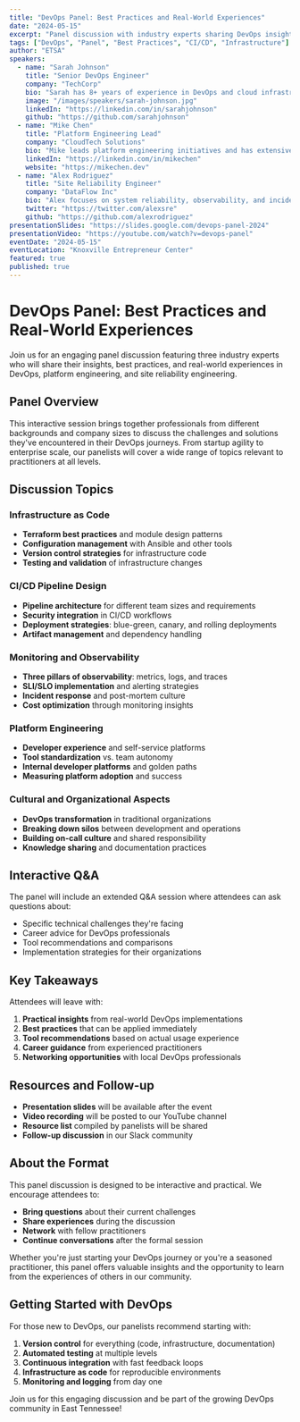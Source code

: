 ```yaml
---
title: "DevOps Panel: Best Practices and Real-World Experiences"
date: "2024-05-15"
excerpt: "Panel discussion with industry experts sharing DevOps insights, best practices, and real-world experiences from their organizations."
tags: ["DevOps", "Panel", "Best Practices", "CI/CD", "Infrastructure"]
author: "ETSA"
speakers:
  - name: "Sarah Johnson"
    title: "Senior DevOps Engineer"
    company: "TechCorp"
    bio: "Sarah has 8+ years of experience in DevOps and cloud infrastructure, specializing in Kubernetes and CI/CD pipelines. She has led digital transformation initiatives at multiple Fortune 500 companies."
    image: "/images/speakers/sarah-johnson.jpg"
    linkedIn: "https://linkedin.com/in/sarahjohnson"
    github: "https://github.com/sarahjohnson"
  - name: "Mike Chen"
    title: "Platform Engineering Lead"
    company: "CloudTech Solutions"
    bio: "Mike leads platform engineering initiatives and has extensive experience with AWS, Terraform, and monitoring systems. He's passionate about building scalable infrastructure and developer productivity tools."
    linkedIn: "https://linkedin.com/in/mikechen"
    website: "https://mikechen.dev"
  - name: "Alex Rodriguez"
    title: "Site Reliability Engineer"
    company: "DataFlow Inc"
    bio: "Alex focuses on system reliability, observability, and incident response with 6+ years in SRE roles. They specialize in building resilient distributed systems and improving MTTR."
    twitter: "https://twitter.com/alexsre"
    github: "https://github.com/alexrodriguez"
presentationSlides: "https://slides.google.com/devops-panel-2024"
presentationVideo: "https://youtube.com/watch?v=devops-panel"
eventDate: "2024-05-15"
eventLocation: "Knoxville Entrepreneur Center"
featured: true
published: true
---
```


# DevOps Panel: Best Practices and Real-World Experiences

Join us for an engaging panel discussion featuring three industry experts who will share their insights, best practices, and real-world experiences in DevOps, platform engineering, and site reliability engineering.

## Panel Overview

This interactive session brings together professionals from different backgrounds and company sizes to discuss the challenges and solutions they've encountered in their DevOps journeys. From startup agility to enterprise scale, our panelists will cover a wide range of topics relevant to practitioners at all levels.

## Discussion Topics

### Infrastructure as Code

- **Terraform best practices** and module design patterns
- **Configuration management** with Ansible and other tools
- **Version control strategies** for infrastructure code
- **Testing and validation** of infrastructure changes

### CI/CD Pipeline Design

- **Pipeline architecture** for different team sizes and requirements
- **Security integration** in CI/CD workflows
- **Deployment strategies**: blue-green, canary, and rolling deployments
- **Artifact management** and dependency handling

### Monitoring and Observability

- **Three pillars of observability**: metrics, logs, and traces
- **SLI/SLO implementation** and alerting strategies
- **Incident response** and post-mortem culture
- **Cost optimization** through monitoring insights

### Platform Engineering

- **Developer experience** and self-service platforms
- **Tool standardization** vs. team autonomy
- **Internal developer platforms** and golden paths
- **Measuring platform adoption** and success

### Cultural and Organizational Aspects

- **DevOps transformation** in traditional organizations
- **Breaking down silos** between development and operations
- **Building on-call culture** and shared responsibility
- **Knowledge sharing** and documentation practices

## Interactive Q&A

The panel will include an extended Q&A session where attendees can ask questions about:

- Specific technical challenges they're facing
- Career advice for DevOps professionals
- Tool recommendations and comparisons
- Implementation strategies for their organizations

## Key Takeaways

Attendees will leave with:

1. **Practical insights** from real-world DevOps implementations
2. **Best practices** that can be applied immediately
3. **Tool recommendations** based on actual usage experience
4. **Career guidance** from experienced practitioners
5. **Networking opportunities** with local DevOps professionals

## Resources and Follow-up

- **Presentation slides** will be available after the event
- **Video recording** will be posted to our YouTube channel
- **Resource list** compiled by panelists will be shared
- **Follow-up discussion** in our Slack community

## About the Format

This panel discussion is designed to be interactive and practical. We encourage attendees to:

- **Bring questions** about their current challenges
- **Share experiences** during the discussion
- **Network** with fellow practitioners
- **Continue conversations** after the formal session

Whether you're just starting your DevOps journey or you're a seasoned practitioner, this panel offers valuable insights and the opportunity to learn from the experiences of others in our community.

## Getting Started with DevOps

For those new to DevOps, our panelists recommend starting with:

1. **Version control** for everything (code, infrastructure, documentation)
2. **Automated testing** at multiple levels
3. **Continuous integration** with fast feedback loops
4. **Infrastructure as code** for reproducible environments
5. **Monitoring and logging** from day one

Join us for this engaging discussion and be part of the growing DevOps community in East Tennessee!
